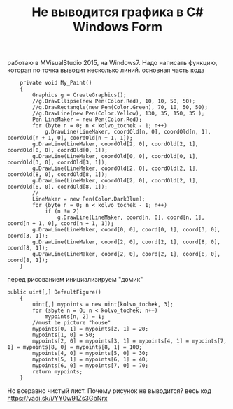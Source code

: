 ﻿---
title: "Не выводится графика в C# Windows Form"
se.owner.user_id: 242768
se.owner.display_name: "Svatoslav"
se.owner.link: "https://ru.stackoverflow.com/users/242768/svatoslav"
se.link: "https://ru.stackoverflow.com/questions/647746/%d0%9d%d0%b5-%d0%b2%d1%8b%d0%b2%d0%be%d0%b4%d0%b8%d1%82%d1%81%d1%8f-%d0%b3%d1%80%d0%b0%d1%84%d0%b8%d0%ba%d0%b0-%d0%b2-c-windows-form"
se.question_id: 647746
se.post_type: question
se.score: 0
---
<p>работаю в MVisualStudio 2015, на Windows7. Надо написать функцию, которая по точка выводит несколько линий. 
основная часть кода  </p>

<pre><code>    private void My_Paint()
    {
        Graphics g = CreateGraphics();
        //g.DrawEllipse(new Pen(Color.Red), 10, 10, 50, 50);
        //g.DrawRectangle(new Pen(Color.Green), 70, 10, 50, 50);
        //g.DrawLine(new Pen(Color.Yellow), 130, 35, 150, 35 );
        Pen LineMaker = new Pen(Color.Red);
        for (byte n = 0; n &lt; kolvo_tochek - 1; n++)
            g.DrawLine(LineMaker, coordOld[n, 0], coordOld[n, 1], coordOld[n + 1, 0], coordOld[n + 1, 1]);
        g.DrawLine(LineMaker, coordOld[2, 0], coordOld[2, 1], coordOld[0, 0], coordOld[0, 1]);
        g.DrawLine(LineMaker, coordOld[0, 0], coordOld[0, 1], coordOld[3, 0], coordOld[3, 1]);
        g.DrawLine(LineMaker, coordOld[2, 0], coordOld[2, 1], coordOld[8, 0], coordOld[8, 1]);
        g.DrawLine(LineMaker, coordOld[2, 0], coordOld[2, 1], coordOld[8, 0], coordOld[8, 1]);
        //
        LineMaker = new Pen(Color.DarkBlue);
        for (byte n = 0; n &lt; kolvo_tochek - 1; n++)
            if (n != 2)
                g.DrawLine(LineMaker, coord[n, 0], coord[n, 1], coord[n + 1, 0], coord[n + 1, 1]);
        g.DrawLine(LineMaker, coord[0, 0], coord[0, 1], coord[3, 0], coord[3, 1]);
        g.DrawLine(LineMaker, coord[2, 0], coord[2, 1], coord[8, 0], coord[8, 1]);
        g.DrawLine(LineMaker, coord[2, 0], coord[2, 1], coord[8, 0], coord[8, 1]);
    }
</code></pre>

<p>перед рисованием инициализируем "домик" </p>

<pre><code>public uint[,] DefaultFigure()
    {
        uint[,] mypoints = new uint[kolvo_tochek, 3];
        for (sbyte n = 0; n &lt; kolvo_tochek; n++)
            mypoints[n, 2] = 1;
        //must be picture "house" 
        mypoints[0, 1] = mypoints[2, 1] = 20;
        mypoints[1, 0] = 50;
        mypoints[2, 0] = mypoints[3, 1] = mypoints[4, 1] = mypoints[7, 1] = mypoints[8, 0] = mypoints[8, 1] = 100;
        mypoints[4, 0] = mypoints[5, 0] = 30;
        mypoints[5, 1] = mypoints[6, 1] = 40;
        mypoints[6, 0] = mypoints[7, 0] = 70;
        return mypoints;
    }
</code></pre>

<p>Но всеравно чистый лист. Почему рисунок не выводится?
весь код <a href="https://yadi.sk/i/YY0w91Zs3GbNrx" rel="nofollow noreferrer">https://yadi.sk/i/YY0w91Zs3GbNrx</a></p>
